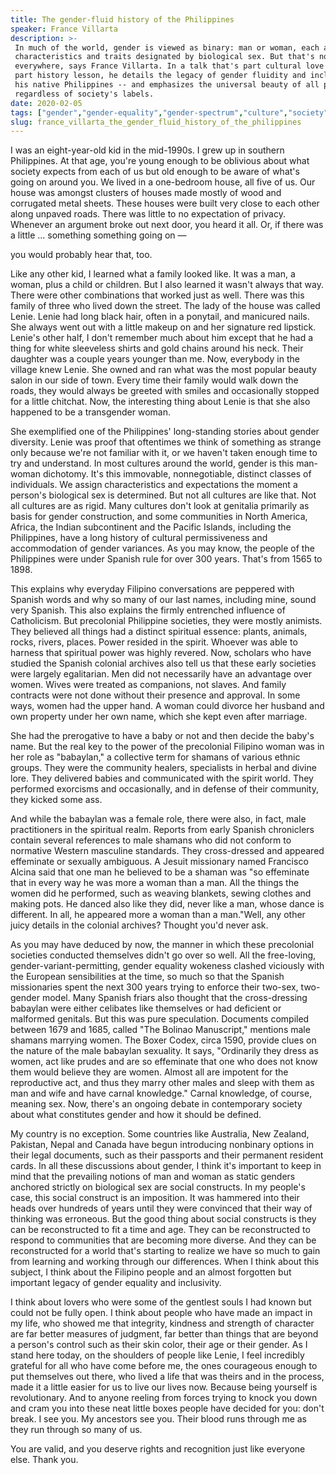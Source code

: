 ```yaml
---
title: The gender-fluid history of the Philippines
speaker: France Villarta
description: >-
 In much of the world, gender is viewed as binary: man or woman, each assigned
 characteristics and traits designated by biological sex. But that's not the case
 everywhere, says France Villarta. In a talk that's part cultural love letter,
 part history lesson, he details the legacy of gender fluidity and inclusivity in
 his native Philippines -- and emphasizes the universal beauty of all people,
 regardless of society's labels.
date: 2020-02-05
tags: ["gender","gender-equality","gender-spectrum","culture","society","social-change","history","transgender","lgbt"]
slug: france_villarta_the_gender_fluid_history_of_the_philippines
---
```


I was an eight-year-old kid in the mid-1990s. I grew up in southern Philippines. At that
age, you're young enough to be oblivious about what society expects from each of us but
old enough to be aware of what's going on around you. We lived in a one-bedroom house, all
five of us. Our house was amongst clusters of houses made mostly of wood and corrugated
metal sheets. These houses were built very close to each other along unpaved roads. There
was little to no expectation of privacy. Whenever an argument broke out next door, you
heard it all. Or, if there was a little ... something something going on
—

you would probably hear that, too.

Like any other kid, I learned what a family looked like. It was a man, a woman, plus a
child or children. But I also learned it wasn't always that way. There were other
combinations that worked just as well. There was this family of three who lived down the
street. The lady of the house was called Lenie. Lenie had long black hair, often in a
ponytail, and manicured nails. She always went out with a little makeup on and her
signature red lipstick. Lenie's other half, I don't remember much about him except that he
had a thing for white sleeveless shirts and gold chains around his neck. Their daughter
was a couple years younger than me. Now, everybody in the village knew Lenie. She owned
and ran what was the most popular beauty salon in our side of town. Every time their
family would walk down the roads, they would always be greeted with smiles and
occasionally stopped for a little chitchat. Now, the interesting thing about Lenie is that
she also happened to be a transgender woman.

She exemplified one of the Philippines' long-standing stories about gender diversity.
Lenie was proof that oftentimes we think of something as strange only because we're not
familiar with it, or we haven't taken enough time to try and understand. In most cultures
around the world, gender is this man-woman dichotomy. It's this immovable, nonnegotiable,
distinct classes of individuals. We assign characteristics and expectations the moment a
person's biological sex is determined. But not all cultures are like that. Not all
cultures are as rigid. Many cultures don't look at genitalia primarily as basis for gender
construction, and some communities in North America, Africa, the Indian subcontinent and
the Pacific Islands, including the Philippines, have a long history of cultural
permissiveness and accommodation of gender variances. As you may know, the people of the
Philippines were under Spanish rule for over 300 years. That's from 1565 to
1898.

This explains why everyday Filipino conversations are peppered with Spanish words and why
so many of our last names, including mine, sound very Spanish. This also explains the
firmly entrenched influence of Catholicism. But precolonial Philippine societies, they
were mostly animists. They believed all things had a distinct spiritual essence: plants,
animals, rocks, rivers, places. Power resided in the spirit. Whoever was able to harness
that spiritual power was highly revered. Now, scholars who have studied the Spanish
colonial archives also tell us that these early societies were largely egalitarian. Men
did not necessarily have an advantage over women. Wives were treated as companions, not
slaves. And family contracts were not done without their presence and approval. In some
ways, women had the upper hand. A woman could divorce her husband and own property under
her own name, which she kept even after marriage.

She had the prerogative to have a baby or not and then decide the baby's name. But the real
key to the power of the precolonial Filipino woman was in her role as "babaylan," a
collective term for shamans of various ethnic groups. They were the community healers,
specialists in herbal and divine lore. They delivered babies and communicated with the
spirit world. They performed exorcisms and occasionally, and in defense of their
community, they kicked some ass.

And while the babaylan was a female role, there were also, in fact, male practitioners in
the spiritual realm. Reports from early Spanish chroniclers contain several references to
male shamans who did not conform to normative Western masculine standards. They
cross-dressed and appeared effeminate or sexually ambiguous. A Jesuit missionary named
Francisco Alcina said that one man he believed to be a shaman was "so effeminate that in
every way he was more a woman than a man. All the things the women did he performed, such
as weaving blankets, sewing clothes and making pots. He danced also like they did, never
like a man, whose dance is different. In all, he appeared more a woman than a man."Well,
any other juicy details in the colonial archives? Thought you'd never ask.

As you may have deduced by now, the manner in which these precolonial societies conducted
themselves didn't go over so well. All the free-loving, gender-variant-permitting, gender
equality wokeness clashed viciously with the European sensibilities at the time, so much
so that the Spanish missionaries spent the next 300 years trying to enforce their two-sex,
two-gender model. Many Spanish friars also thought that the cross-dressing babaylan were
either celibates like themselves or had deficient or malformed genitals. But this was pure
speculation. Documents compiled between 1679 and 1685, called "The Bolinao Manuscript,"
mentions male shamans marrying women. The Boxer Codex, circa 1590, provide clues on the
nature of the male babaylan sexuality. It says, "Ordinarily they dress as women, act like
prudes and are so effeminate that one who does not know them would believe they are women.
Almost all are impotent for the reproductive act, and thus they marry other males and
sleep with them as man and wife and have carnal knowledge." Carnal knowledge, of course,
meaning sex. Now, there's an ongoing debate in contemporary society about what constitutes
gender and how it should be defined.

My country is no exception. Some countries like Australia, New Zealand, Pakistan, Nepal
and Canada have begun introducing nonbinary options in their legal documents, such as
their passports and their permanent resident cards. In all these discussions about gender,
I think it's important to keep in mind that the prevailing notions of man and woman as
static genders anchored strictly on biological sex are social constructs. In my people's
case, this social construct is an imposition. It was hammered into their heads over
hundreds of years until they were convinced that their way of thinking was erroneous. But
the good thing about social constructs is they can be reconstructed to fit a time and age.
They can be reconstructed to respond to communities that are becoming more diverse. And
they can be reconstructed for a world that's starting to realize we have so much to gain
from learning and working through our differences. When I think about this subject, I think
about the Filipino people and an almost forgotten but important legacy of gender equality
and inclusivity.

I think about lovers who were some of the gentlest souls I had known but could not be
fully open. I think about people who have made an impact in my life, who showed me that
integrity, kindness and strength of character are far better measures of judgment, far
better than things that are beyond a person's control such as their skin color, their age
or their gender. As I stand here today, on the shoulders of people like Lenie, I feel
incredibly grateful for all who have come before me, the ones courageous enough to put
themselves out there, who lived a life that was theirs and in the process, made it a
little easier for us to live our lives now. Because being yourself is revolutionary. And
to anyone reeling from forces trying to knock you down and cram you into these neat little
boxes people have decided for you: don't break. I see you. My ancestors see you. Their
blood runs through me as they run through so many of us.

You are valid, and you deserve rights and recognition just like everyone else. Thank
you.

<!--
ad_duration=3.33
comment_count=12
event="TED@WellsFargo"
external_duration=0
external_start_time=0
has_talk_citation=1
intro_duration=11.82
is_subtitle_required="False"
is_talk_featured="True"
language="en"
language_swap="False"
native_language="en"
number_of_related_talks=6
number_of_speakers=1
number_of_subtitled_videos=12
number_of_tags=9
number_of_talk_download_languages=12
number_of_talk_more_resources=0
number_of_talk_recommendations=1
number_of_talks_take_actions=0
post_ad_duration=0.83
published_timestamp="2020-03-09 15:01:17"
recording_date="2020-02-05"
speaker_description="Communications consultant"
speaker_is_published=1
speaker_name="France Villarta"
talk_more_resources=[]
talk_name="The gender-fluid history of the Philippines"
talk_recommendations_blurb="More resources curated by France Villarta"
talks_tags=["gender","gender-equality","gender-spectrum","culture","society","social-change","history","transgender","lgbt"]
talks_take_action=[]
url_audio="https://download.ted.com/talks/FranceVillarta_2020S.mp3?apikey=acme-roadrunner"
url_photo_speaker="https://pe.tedcdn.com/images/ted/a157165df6ac3c8f81a76ddcaf0eba2a32b476a4_254x191.jpg"
url_photo_talk="https://s3.amazonaws.com/talkstar-photos/uploads/90e7fb55-aa0d-4929-a8ae-fd50da5b5a95/FranceVillarta_2020S-embed.jpg"
url_webpage="https://www.ted.com/talks/france_villarta_the_gender_fluid_history_of_the_philippines"
video_type_name="TED Institute Talk"
-->